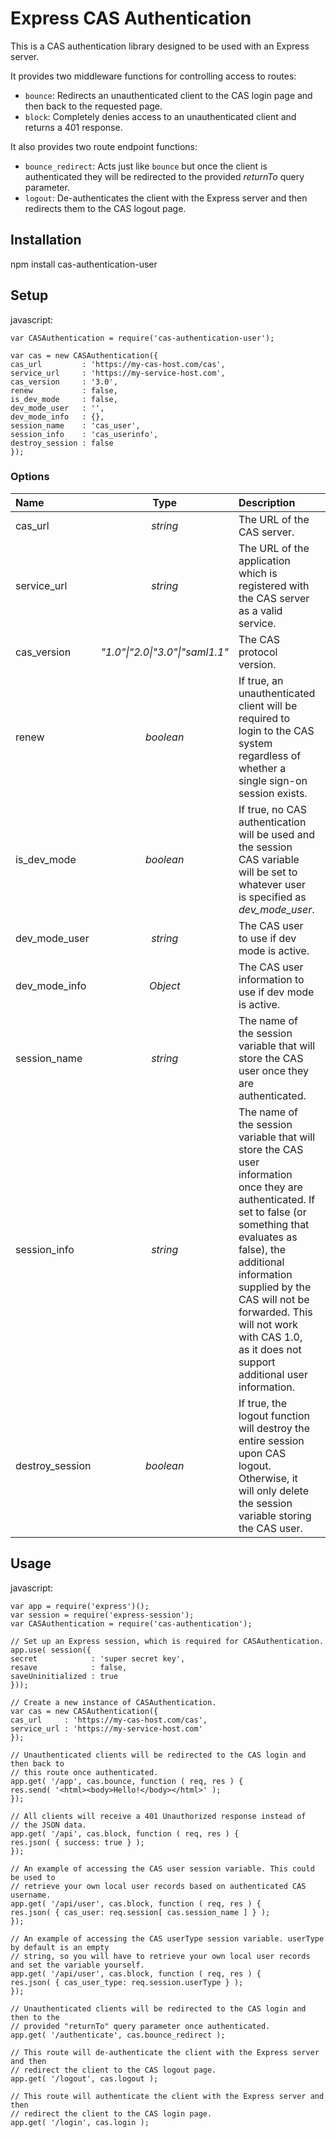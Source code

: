 # Express CAS Authentication

This is a CAS authentication library designed to be used with an Express server.

It provides two middleware functions for controlling access to routes:

- `bounce`: Redirects an unauthenticated client to the CAS login page and then back to the requested page.
- `block`: Completely denies access to an unauthenticated client and returns a 401 response.

It also provides two route endpoint functions:

- `bounce_redirect`: Acts just like `bounce` but once the client is authenticated they will be redirected to the provided _returnTo_ query parameter.
- `logout`: De-authenticates the client with the Express server and then redirects them to the CAS logout page.

## Installation

npm install cas-authentication-user

## Setup

javascript:
```
var CASAuthentication = require('cas-authentication-user');

var cas = new CASAuthentication({
cas_url         : 'https://my-cas-host.com/cas',
service_url     : 'https://my-service-host.com',
cas_version     : '3.0',
renew           : false,
is_dev_mode     : false,
dev_mode_user   : '',
dev_mode_info   : {},
session_name    : 'cas_user',
session_info    : 'cas_userinfo',
destroy_session : false
});
```

### Options

| Name | Type | Description | Default |
|:-----|:----:|:------------|:-------:|
| cas_url | _string_ | The URL of the CAS server. | _(required)_ |
| service_url | _string_ | The URL of the application which is registered with the CAS server as a valid service. | _(required)_ |
| cas_version | _"1.0"\|"2.0\|"3.0"\|"saml1.1"_ | The CAS protocol version. | _"3.0"_ |
| renew | _boolean_ | If true, an unauthenticated client will be required to login to the CAS system regardless of whether a single sign-on session exists. | _false_ |
| is_dev_mode | _boolean_ | If true, no CAS authentication will be used and the session CAS variable will be set to whatever user is specified as _dev_mode_user_. | _false_ |
| dev_mode_user | _string_ | The CAS user to use if dev mode is active. | _""_ |
| dev_mode_info | _Object_ | The CAS user information to use if dev mode is active. | _{}_ |
| session_name | _string_ | The name of the session variable that will store the CAS user once they are authenticated. | _"cas_user"_ |
| session_info | _string_ | The name of the session variable that will store the CAS user information once they are authenticated. If set to false (or something that evaluates as false), the additional information supplied by the CAS will not be forwarded. This will not work with CAS 1.0, as it does not support additional user information. | _false_ |
| destroy_session | _boolean_ | If true, the logout function will destroy the entire session upon CAS logout. Otherwise, it will only delete the session variable storing the CAS user. | _false_ |

## Usage

javascript:
```
var app = require('express')();
var session = require('express-session');
var CASAuthentication = require('cas-authentication');

// Set up an Express session, which is required for CASAuthentication.
app.use( session({
secret            : 'super secret key',
resave            : false,
saveUninitialized : true
}));

// Create a new instance of CASAuthentication.
var cas = new CASAuthentication({
cas_url     : 'https://my-cas-host.com/cas',
service_url : 'https://my-service-host.com'
});

// Unauthenticated clients will be redirected to the CAS login and then back to
// this route once authenticated.
app.get( '/app', cas.bounce, function ( req, res ) {
res.send( '<html><body>Hello!</body></html>' );
});

// All clients will receive a 401 Unauthorized response instead of
// the JSON data.
app.get( '/api', cas.block, function ( req, res ) {
res.json( { success: true } );
});

// An example of accessing the CAS user session variable. This could be used to
// retrieve your own local user records based on authenticated CAS username.
app.get( '/api/user', cas.block, function ( req, res ) {
res.json( { cas_user: req.session[ cas.session_name ] } );
});

// An example of accessing the CAS userType session variable. userType by default is an empty
// string, so you will have to retrieve your own local user records and set the variable yourself.
app.get( '/api/user', cas.block, function ( req, res ) {
res.json( { cas_user_type: req.session.userType } );
});

// Unauthenticated clients will be redirected to the CAS login and then to the
// provided "returnTo" query parameter once authenticated.
app.get( '/authenticate', cas.bounce_redirect );

// This route will de-authenticate the client with the Express server and then
// redirect the client to the CAS logout page.
app.get( '/logout', cas.logout );

// This route will authenticate the client with the Express server and then
// redirect the client to the CAS login page.
app.get( '/login', cas.login );
```
